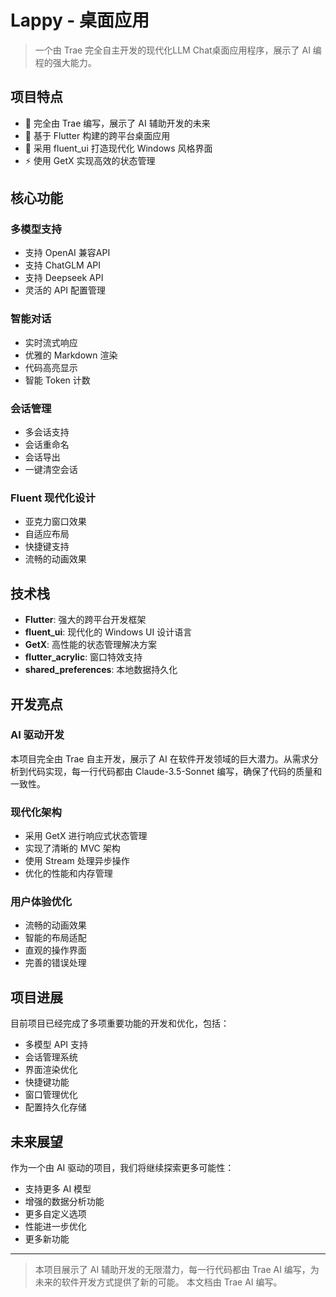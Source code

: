 # Lappy - 桌面应用

> 一个由 Trae 完全自主开发的现代化LLM Chat桌面应用程序，展示了 AI 编程的强大能力。

## 项目特点

- 🤖 完全由 Trae 编写，展示了 AI 辅助开发的未来
- 🎯 基于 Flutter 构建的跨平台桌面应用
- 🎨 采用 fluent_ui 打造现代化 Windows 风格界面
- ⚡ 使用 GetX 实现高效的状态管理

## 核心功能

### 多模型支持
- 支持 OpenAI 兼容API
- 支持 ChatGLM API
- 支持 Deepseek API
- 灵活的 API 配置管理

### 智能对话
- 实时流式响应
- 优雅的 Markdown 渲染
- 代码高亮显示
- 智能 Token 计数

### 会话管理
- 多会话支持
- 会话重命名
- 会话导出
- 一键清空会话

### Fluent 现代化设计
- 亚克力窗口效果
- 自适应布局
- 快捷键支持
- 流畅的动画效果

## 技术栈

- **Flutter**: 强大的跨平台开发框架
- **fluent_ui**: 现代化的 Windows UI 设计语言
- **GetX**: 高性能的状态管理解决方案
- **flutter_acrylic**: 窗口特效支持
- **shared_preferences**: 本地数据持久化

## 开发亮点

### AI 驱动开发
本项目完全由 Trae 自主开发，展示了 AI 在软件开发领域的巨大潜力。从需求分析到代码实现，每一行代码都由 Claude-3.5-Sonnet 编写，确保了代码的质量和一致性。

### 现代化架构
- 采用 GetX 进行响应式状态管理
- 实现了清晰的 MVC 架构
- 使用 Stream 处理异步操作
- 优化的性能和内存管理

### 用户体验优化
- 流畅的动画效果
- 智能的布局适配
- 直观的操作界面
- 完善的错误处理

## 项目进展

目前项目已经完成了多项重要功能的开发和优化，包括：
- 多模型 API 支持
- 会话管理系统
- 界面渲染优化
- 快捷键功能
- 窗口管理优化
- 配置持久化存储

## 未来展望

作为一个由 AI 驱动的项目，我们将继续探索更多可能性：
- 支持更多 AI 模型
- 增强的数据分析功能
- 更多自定义选项
- 性能进一步优化
- 更多新功能

---

> 本项目展示了 AI 辅助开发的无限潜力，每一行代码都由 Trae AI 编写，为未来的软件开发方式提供了新的可能。
> 本文档由 Trae AI 编写。